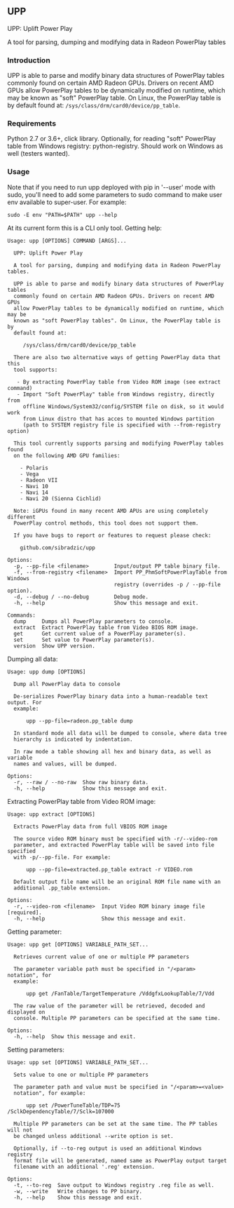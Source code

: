 ## UPP

UPP: Uplift Power Play

A tool for parsing, dumping and modifying data in Radeon PowerPlay tables

### Introduction

UPP is able to parse and modify binary data structures of PowerPlay tables
commonly found on certain AMD Radeon GPUs. Drivers on recent AMD GPUs
allow PowerPlay tables to be dynamically modified on runtime, which may be
known as "soft" PowerPlay table. On Linux, the PowerPlay table is by default
found at: `/sys/class/drm/card0/device/pp_table`.

### Requirements

Python 2.7 or 3.6+, click library. Optionally, for reading "soft" PowerPlay
table from Windows registry: python-registry. Should work on Windows as well
(testers wanted).

### Usage

Note that if you need to run upp deployed with pip in '--user' mode with sudo,
you'll need to add some parameters to sudo command to make user env available
to super-user. For example:

    sudo -E env "PATH=$PATH" upp --help

At its current form this is a CLI only tool. Getting help:

    Usage: upp [OPTIONS] COMMAND [ARGS]...

      UPP: Uplift Power Play

      A tool for parsing, dumping and modifying data in Radeon PowerPlay tables.

      UPP is able to parse and modify binary data structures of PowerPlay tables
      commonly found on certain AMD Radeon GPUs. Drivers on recent AMD GPUs
      allow PowerPlay tables to be dynamically modified on runtime, which may be
      known as "soft PowerPlay tables". On Linux, the PowerPlay table is by
      default found at:

         /sys/class/drm/card0/device/pp_table

      There are also two alternative ways of getting PowerPlay data that this
      tool supports:

       - By extracting PowerPlay table from Video ROM image (see extract command)
       - Import "Soft PowerPlay" table from Windows registry, directly from
         offline Windows/System32/config/SYSTEM file on disk, so it would work
         from Linux distro that has acces to mounted Windows partition
         (path to SYSTEM registry file is specified with --from-registry option)

      This tool currently supports parsing and modifying PowerPlay tables found
      on the following AMD GPU families:

        - Polaris
        - Vega
        - Radeon VII
        - Navi 10
        - Navi 14
        - Navi 20 (Sienna Cichlid)

      Note: iGPUs found in many recent AMD APUs are using completely different
      PowerPlay control methods, this tool does not support them.

      If you have bugs to report or features to request please check:

        github.com/sibradzic/upp

    Options:
      -p, --pp-file <filename>        Input/output PP table binary file.
      -f, --from-registry <filename>  Import PP_PhmSoftPowerPlayTable from Windows
                                      registry (overrides -p / --pp-file option).
      -d, --debug / --no-debug        Debug mode.
      -h, --help                      Show this message and exit.

    Commands:
      dump     Dumps all PowerPlay parameters to console.
      extract  Extract PowerPlay table from Video BIOS ROM image.
      get      Get current value of a PowerPlay parameter(s).
      set      Set value to PowerPlay parameter(s).
      version  Show UPP version.

Dumping all data:

    Usage: upp dump [OPTIONS]

      Dump all PowerPlay data to console

      De-serializes PowerPlay binary data into a human-readable text output. For
      example:

          upp --pp-file=radeon.pp_table dump

      In standard mode all data will be dumped to console, where data tree
      hierarchy is indicated by indentation.

      In raw mode a table showing all hex and binary data, as well as variable
      names and values, will be dumped.

    Options:
      -r, --raw / --no-raw  Show raw binary data.
      -h, --help            Show this message and exit.

Extracting PowerPlay table from Video ROM image:

    Usage: upp extract [OPTIONS]

      Extracts PowerPlay data from full VBIOS ROM image

      The source video ROM binary must be specified with -r/--video-rom
      parameter, and extracted PowerPlay table will be saved into file specified
      with -p/--pp-file. For example:

          upp --pp-file=extracted.pp_table extract -r VIDEO.rom

      Default output file name will be an original ROM file name with an
      additional .pp_table extension.

    Options:
      -r, --video-rom <filename>  Input Video ROM binary image file  [required].
      -h, --help                  Show this message and exit.

Getting parameter:

    Usage: upp get [OPTIONS] VARIABLE_PATH_SET...

      Retrieves current value of one or multiple PP parameters

      The parameter variable path must be specified in "/<param> notation", for
      example:

          upp get /FanTable/TargetTemperature /VddgfxLookupTable/7/Vdd

      The raw value of the parameter will be retrieved, decoded and displayed on
      console. Multiple PP parameters can be specified at the same time.

    Options:
      -h, --help  Show this message and exit.

Setting parameters:

    Usage: upp set [OPTIONS] VARIABLE_PATH_SET...

      Sets value to one or multiple PP parameters

      The parameter path and value must be specified in "/<param>=<value>
      notation", for example:

          upp set /PowerTuneTable/TDP=75 /SclkDependencyTable/7/Sclk=107000

      Multiple PP parameters can be set at the same time. The PP tables will not
      be changed unless additional --write option is set.

      Optionally, if --to-reg output is used an additional Windows registry
      format file will be generated, named same as PowerPlay output target
      filename with an additional '.reg' extension.

    Options:
      -t, --to-reg  Save output to Windows registry .reg file as well.
      -w, --write   Write changes to PP binary.
      -h, --help    Show this message and exit.

